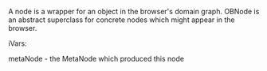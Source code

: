 A node is a wrapper for an object in the browser's domain graph. OBNode is an abstract superclass for concrete nodes which might appear in the browser.

iVars:

metaNode - the MetaNode which produced this node